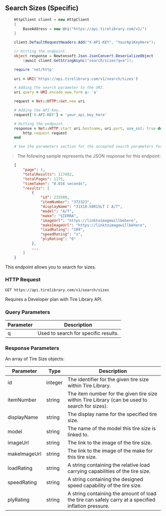 ## Search Sizes (Specific)

```csharp
    HttpClient client = new HttpClient
    {
        BaseAddress = new Uri("https://api.tirelibrary.com/v1/")
    }

    client.DefaultRequestHeaders.Add("X-API-KEY", "YourApiKeyHere");

    // Hitting the endpoint.
    object response = Newtonsoft.Json.JsonConvert.DeserializeObject
        (await client.GetStringAsync("search/sizes?q=a"));
```

```ruby
    require 'net/http'
    
    uri = URI('https://api.tirelibrary.com/v1/search/sizes')

    # Adding the search parameter to the URI.
    uri.query = URI.encode_www_form q: 'a'

    request = Net::HTTP::Get.new uri

    # Adding the API Key.
    request['X-API-KEY'] = 'your_api_key_here'

    # Hitting the endpoint.
    response = Net::HTTP.start uri.hostname, uri.port, use_ssl: true do |http|
        http.request request
    end

    # See the parameters section for the accepted search parameters for this endpoint.
```

> The following sample represents the JSON response for this endpoint:

```json
    {
        "page": 1,
        "totalResults": 117482,
        "totalPages": 1175,
        "timeTaken": "0.016 seconds",
        "results": [
            {
                "id": 233509,
                "itemNumber": "372323",
                "displayName": "31X10.50R15LT C A/T",
                "model": "A/T",
                "make": "SIERRA",
                "imageUrl": "https://linktoimagewillbehere",
                "makeImageUrl": "https://linktoimagewillbehere",
                "loadRating": "109",
                "speedRating": "s",
                "plyRating": "6"
            },
            ...
        ]
    }
```

This endpoint allows you to search for sizes.

### HTTP Request

`GET
https://api.tirelibrary.com/v1/search/sizes`

<aside class="notice">
Requires a Developer plan with Tire Library API.
</aside>

### Query Parameters

Parameter | Description
--------- | -----------
q | Used to search for specific results.

### Response Parameters

An array of Tire Size objects:

Parameter | Type | Description
--------- | ---- | -----------
id | integer | The identifier for the given tire size within Tire Library.
itemNumber | string | The item number for the given tire size within Tire Library (can be used to search for sizes).
displayName | string | The display name for the specified tire size.
model | string | The name of the model this tire size is linked to.
imageUrl | string | The link to the image of the tire size.
makeImageUrl | string | The link to the image of the make for this tire size.
loadRating | string | A string containing the relative load carrying capabilities of the tire size.
speedRating | string | A string containing the designed speed capability of the tire size.
plyRating | string | A string containing the amount of load the tire can safely carry at a specified inflation pressure.